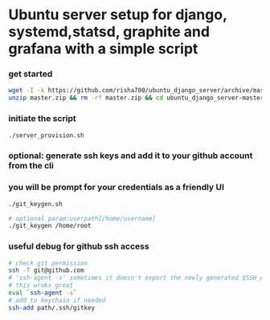  # Ubuntu server setup for django, systemd,statsd, graphite and grafana with a simple script
 ### get started
```bash
wget -I -k https://github.com/risha700/ubuntu_django_server/archive/master.zip
unzip master.zip && rm -rf master.zip && cd ubuntu_django_server-master

```
### initiate the script

```bash
./server_provision.sh
```

### optional: generate ssh keys and add it to your github account from the cli 
### you will be prompt for your credentials as a friendly UI
```bash
./git_keygen.sh

# optional param:userpath[/home/username] 
./git_keygen /home/root
```
### useful debug for github ssh access
```bash
# check git permission 
ssh -T git@github.com
# 'ssh-agent -s' sometimes it doesn't export the newly generated $SSH_AGENT_PID 
# this wroks great
eval `ssh-agent -s`
# add to keychain if needed
ssh-add path/.ssh/gitkey

```
